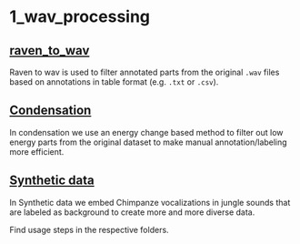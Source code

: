 # 1_wav_processing

## [raven_to_wav](./raven_to_wav)
Raven to wav is used to filter annotated parts from the original `.wav` files based on annotations in table format (e.g. `.txt` or `.csv`).

## [Condensation](./condensation)
In condensation we use an energy change based method to filter out low energy parts from the original dataset to make manual annotation/labeling more efficient.

## [Synthetic data](./synthetic_data)
In Synthetic data we embed Chimpanze vocalizations in jungle sounds that are labeled as background to create more and more diverse data.

Find usage steps in the respective folders.
